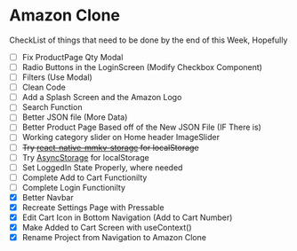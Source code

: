 # Amazon Clone
CheckList of things that need to be done by the end of this Week, Hopefully
- [ ] Fix ProductPage Qty Modal
- [ ] Radio Buttons in the LoginScreen (Modify Checkbox Component)
- [ ] Filters (Use Modal)
- [ ] Clean Code
- [ ] Add a Splash Screen and the Amazon Logo
- [ ] Search Function
- [ ] Better JSON file (More Data)
- [ ] Better Product Page Based off of the New JSON File (IF There is)
- [ ] Working category slider on Home header ImageSlider
- [ ] ~~Try [react-native-mmkv-storage](https://github.com/ammarahm-ed/react-native-mmkv-storage) for localStorage~~
- [ ] Try [AsyncStorage](https://react-native-async-storage.github.io/async-storage/docs/usage) for localStorage
- [ ] Set LoggedIn State Properly, where needed
- [ ] Complete Add to Cart Functionilty
- [ ] Complete Login Functionilty
- [x] Better Navbar
- [x] Recreate Settings Page with Pressable
- [x] Edit Cart Icon in Bottom Navigation (Add to Cart Number)
- [x] Make Added to Cart Screen with useContext()
- [x] Rename Project from Navigation to Amazon Clone
